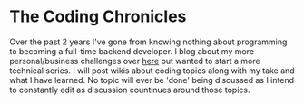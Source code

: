 The Coding Chronicles
=====================

Over the past 2 years I've gone from knowing nothing about programming to becoming a full-time backend developer. I blog about my more personal/business challenges over [here](https://www.medium.com/@barnettlklane) but wanted to start a more technical series.  I will post wikis about  coding topics along with my take and what I have learned.  No topic will ever be 'done' being discussed as I intend to constantly edit as discussion countinues around those topics.
